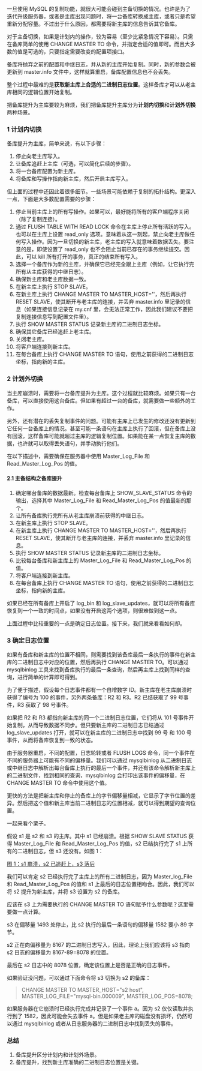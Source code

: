 一旦使用 MySQL 的复制功能，就很大可能会碰到主备切换的情况。也许是为了迭代升级服务器，或者是主库出现问题时，将一台备库转换成主库，或者只是希望重新分配容量。不过出于什么原因，都需要将新主库的信息告诉其它备库。

对于主备切换，如果是计划内的操作，较为容易（至少比紧急情况下容易）。只需在备库简单的使用 CHANGE MASTER TO 命令，并指定合适的值即可。而且大多数的值是可选的，只要指定需要改变的配置项接口。

备库将抛弃之前的配置和中继日志，并从新的主库开始复制。同时，新的参数会被更新到 master.info 文件中，这样就算重启，备库配置信息也不会丢失。

整个过程中最难的是**获取新主库上合适的二进制日志位置**。这样备库才可以从老主库相同的逻辑位置开始复制。

把备库提升为主库要较为麻烦，我们把备库提升主库分为**计划内切换**和**计划外切换**两种场景。

### 1 计划内切换
备库提升为主库，简单来说，有以下步骤：
1. 停止向老主库写入。
2. 让备库追赶上主库（可选，可以简化后续的步骤）。
3. 将一台备库配置为新主库。
4. 将备库和写操作指向新主库，然后开启主库写入。

但上面的过程中还因此着很多细节。一些场景可能依赖于复制的拓扑结构。更深入一点，下面是大多数配置需要的步骤：
1. 停止当前主库上的所有写操作。如果可以，最好能将所有的客户端程序关闭（除了复制连接）。
2. 通过 FLUSH TABLE WITH READ LOCK 命令在主库上停止所有活跃的写入。也可以在主库上设置 read_only 选项。意味着从这一刻起，禁止向老主库做任何写入操作。因为一旦切换的新主库，老主库的写入就意味着数据丢失。要注意的是，即使设置了 read_only 也不会阻止当前已存在的事务继续提交。因此，可以 kill 所有打开的事务，真正的结束所有写入。
3. 选择一个备库作为新的主库，并确保它已经完全跟上主库（例如，让它执行完所有从主库获得的中继日志）。
4. 确保新主库和老主库数据一致。
5. 在新主库上执行 STOP SLAVE。
6. 在新主库上执行 CHANGE MASTER TO MASTER_HOST=''，然后再执行 RESET SLAVE，使其断开与老主库的连接，并丢弃 master.info 里记录的信息（如果连接信息记录在 my.cnf 里，会无法正常工作，因此我们建议不要把复制连接信息写到配置文件里）。
7. 执行 SHOW MASTER STATUS 记录新主库的二进制日志坐标。
8. 确保其它备库已经追赶上老主库。
9. 关闭老主库。
10. 将客户端连接到新主库。
11. 在每台备库上执行 CHANGE MASTER TO 语句，使用之前获得的二进制日志坐标，指向新的主库。

### 2 计划外切换
当主库崩溃时，需要将一台备库提升为主库。这个过程就比较麻烦。如果只有一台备库，可以直接使用这台备库。但如果有超过一台的备库，就需要做一些额外的工作。

另外，还有潜在的丢失复制事件的问题。可能有主库上已发生的修改还没有更新到它任何一台备库上的情况。甚至可能一条语句在主库上执行了回滚，但在备库上没有回滚，这样备库可能就超过主库的逻辑复制位置。如果能在某一点恢复主库的数据，也许就可以取得丢失语句，并手动执行他们。

在以下描述中，需要确保在服务器中使用 Master_Log_File 和 Read_Master_Log_Pos 的值。

#### 2.1 主备结构之备库提升
1. 确定哪台备库的数据最新。检查每台备库上 SHOW_SLAVE_STATUS 命令的输出，选择其中 Master_Log_File 和 Read_Master_Log_Pos 的值最新的那个。
2. 让所有备库执行完所有从老主库崩溃前获得的中继日志。
4. 在新主库上执行 STOP SLAVE。
5. 在新主库上执行 CHANGE MASTER TO MASTER_HOST=''，然后再执行 RESET SLAVE，使其断开与老主库的连接，并丢弃 master.info 里记录的信息。
6. 执行 SHOW MASTER STATUS 记录新主库的二进制日志坐标。
7. 比较每台备库和新主库上的 Master_Log_File 和 Read_Master_Log_Pos 的值。
8. 将客户端连接到新主库。
9. 在每台备库上执行 CHANGE MASTER TO 语句，使用之前获得的二进制日志坐标，指向新的主库。

如果已经在所有备库上开启了 log_bin 和 log_slave_updates，就可以将所有备库恢复到一个一致的时间点，如果没有开启这两个选项，则很难做到这一点。

上面过程中比较重要的一点是确定日志位置。接下来，我们就来看看如何却。

### 3 确定日志位置
如果有备库和新主库的位置不相同，则需要找到该备库最后一条执行的事件在新主库的二进制日志中对应的位置，然后再执行 CHANGE MASTER TO。可以通过 mysqlbinlog 工具来找到备库执行的最后一条查询，然后再主库上找到同样的查询，进行简单的计算即可得到。

为了便于描述，假设每个日志事件都有一个自增数字 ID。新主库在老主库崩溃时获得了编号为 100 的事件，另外两条备库：R2 和 R3。R2 已结获取了 99 号事件，R3 获取了 98 号事件。

如果把 R2 和 R3 都指向新主库的同一个二进制日志位置，它们将从 101 号事件开始复制，从而导致数据不同步。但只要新主库的二进制日志已结通过 log_slave_updates 打开，就可以在新主库的二进制日志中找到 99 号 和 100 号事件，从而将备库恢复到一致的状态。

由于服务器重启，不同的配置，日志轮转或者 FLUSH LOGS 命令，同一个事件在不同的服务器上可能有不同的偏移量。我们可以通过 mysqlbinlog 从二进制日志或中继日志中解析出每台备库上执行的最后一个事件，并还有该命令解析新主库上的二进制文件，找到相同的查询，mysqlbinlog 会打印出该事件的偏移量，在 CHANGE MASTER TO 命令中使用这个值。

更快的方法是把新主库和停止的备库上的字节偏移量相减，它显示了字节位置的差异。然后把这个值和新主库当前二进制日志的位置相减，就可以得到期望的查询位置。

一起来看个栗子。

假设 s1 是 s2 和 s3 的主库。其中 s1 已经崩溃。根据 SHOW SLAVE STATUS 获得 Master_Log_File 和 Read_Master_Log_Pos 的值，s2 已结执行完了 s1 上所有的二进制日志，但 s3 还没有。如图 1：

[图 1：s1 崩溃，s2 已追赶上，s3 落后](https://github.com/zibinli/blog/blob/master/MySQL/image/1-1.png?raw=true)

我们可以肯定 s2 已经执行完了主库上的所有二进制日志，因为 Master_log_File 和 Read_Master_Log_Pos 的值和 s1 上最后的日志位置相吻合。因此，我们可以将 s2 提升为新主库，并将 s3 设置为 s2 的备库。

应该在 s3 上为需要执行的 CHANGE MASTER TO 语句赋予什么参数呢？这里需要做一点计算。

s3 在偏移量 1493 处停止，比 s2 执行的最后一条语句的偏移量 1582 要小 89 字节。

s2 正在向偏移量为 8167 的二进制日志写入，因此，理论上我们应该将 s3 指向 s2 日志的偏移量为 8167-89=8078 的位置。

最后在 s2 日志中的 8078 位置，确定该位置上是否是正确的日志事件。

如果验证没问题，可以通过下面命令将 s3 切换为 s2 的备库：
> CHANGE MASTER TO MASTER_HOST="s2 host", MASTER_LOG_FILE="mysql-bin.000009", MASTER_LOG_POS=8078;

如果服务器在它崩溃时已经执行完成并记录了一个事件 a。因为 s2 仅仅读取并执行到了 1582，因此可能会失去事件 a。但是如果老主库的磁盘没有损坏，仍然可以通过 mysqlbinlog 或者从日志服务器的二进制日志中找到丢失的事件。

### 总结
1. 备库提升区分计划内和计划外场景。
2. 备库提升，找到新主库准确的二进制日志位置是关键。
